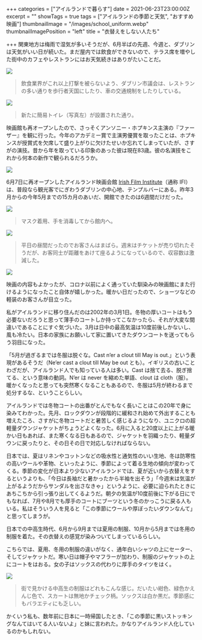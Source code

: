 +++
categories = ["アイルランドで暮らす"]
date = 2021-06-23T23:00:00Z
excerpt = ""
showTags = true
tags = ["アイルランドの季節と天気", "おすすめ映画"]
thumbnailImage = "/images/school_uniform.webp"
thumbnailImagePosition = "left"
title = "衣替えをしない人たち"

+++
関東地方は梅雨で湿気が多いそうだが、6月半ばの先週、今週と、ダブリンは天気がいい日が続いた。まだ屋内では飲食ができないので、テラス席を増やした街中のカフェやレストランにはお天気続きはありがたいことだ。

<!--more-->

![](/images/pedestrian_street.webp)

> 飲食業界がこれ以上打撃を被らないよう、ダブリン市議会は、レストランの多い通りを歩行者天国にしたり、車の交通規制をしたりしている。

![](/images/mobile_toilets.webp)

> 新たに簡易トイレ（写真左）が設置された通り。

映画館も再オープンしたので、さっそくアンソニー・ホプキンス主演の『ファーザー』を観に行った。今年のアカデミー賞で主演男優賞を取ったことは、ホプキンスが授賞式を欠席して盛り上がりに欠けたせいか忘れてしまっていたが、さすがの演技。昔から年を取っている印象のあった彼は現在83歳。彼の名演技をこれから何本の新作で観られるだろうか。

![](/images/opening_cinema-4.webp)

6月7日に再オープンしたアイルランド映画会館 [Irish Film Institute](https://ifi.ie/ "IFI")（通称 IFI）は、普段なら観光客でにぎわうダブリンの中心地、テンプルバーにある。昨年3月からの今年5月までの15カ月のあいだ、開館できたのは6週間だけだった。

![](/images/opening_cinema-1.webp)

> マスク着用、手を消毒してから館内へ。

![](/images/opening_cinema-3.webp)

> 平日の昼間だったのでお客さんはまばら。週末はチケットが売り切れたそうだが、お客同士が距離をあけて座るようになっているので、収容数は激減した。

![](/images/opening_cinema-2.webp)

映画の内容もよかったが、コロナ以前によく通っていた馴染みの映画館にまた行けるようになったこと自体が嬉しかった。暖かい日だったので、ショーツなどの軽装のお客さんが目立った。

私がアイルランドに移り住んだのは2002年の3月1日。冬物の厚いコートはもう必要ないだろうと思って薄手のコートしか持ってこなかったら、それが大変な間違いであることにすぐ気づいた。3月は日中の最高気温は10度前後しかないし、風も冷たい。日本の家族にお願いして家に置いてきたダウンコートを送ってもらう羽目になった。

「5月が過ぎるまでは冬服は脱ぐな。Cast n’er a clout till May is out.」という表現があるそうだ（Ne’er cast a clout till May be out とも）。イギリスの古いことわざだが、アイルランド人でも知っている人は多い。Cast は捨て去る、脱ぎ捨てる、という意味の動詞。N’er は never を縮めた単語、clout は cloth（服）。 暖かくなったと思っても突然寒くなることもあるので、冬服は5月が終わるまで処分するな、ということらしい。

アイルランドでは冬物コートの出番がとんでもなく長いことはこの20年で身に染みてわかった。先月、ロックダウンが段階的に緩和され始めて外出することも増えたころ、さすがに冬物コートだと暑苦しく感じるようになり、ユニクロの超軽量ダウンジャケットがちょうどよくなった。6月に入ると20度以上に上がる暖かい日もあれば、また寒くなる日もあるので、ジャケットを羽織ったり、軽量ダウンに戻ったりと、その日その日で対応しなければならない。

日本では、夏はリネンやコットンなどの吸水性と通気性のいい生地、冬は防寒性の高いウールや革物、といったように、季節によって着る生地の傾向が変わってくる。季節の変化が日本より少ないアイルランドでは、夏が近いから衣替えをするというよりも、「今日は長袖だと暑かったから半袖を出そう」「今週末は気温が上がるようだからサンダルを出さなきゃ」というように、必要に迫られたときにあちこちから引っ張り出してくるようだ。朝夕の気温が10度前後に下がる日にでもなれば、7月や8月でも厚手のコートにブーツという冬のかっこうに戻る人もいる。私はそういう人を見ると「この季節にウールや厚ぼったいダウンなんて」と思ってしまうが。

日本での中高生時代、6月から9月までは夏用の制服、10月から5月までは冬用の制服を着た。その衣替えの感覚が染みついてしまっているらしい。

こちらでは、夏用、冬用の制服の違いがなく、通年白いシャツの上にセーター、そしてジャケットだ。寒い日は帽子やマフラーが加わり、制服のジャケットの上にコートをはおる。女の子はソックスの代わりに厚手のタイツをはく。

![](/images/school_uniform.webp)

> 街で見かける中高生の制服はどれもこんな感じ。だいたい紺色、緑色かえんじ色で、スカートは無地かチェック柄。ソックスは白か黒だ。季節感にもバラエティにも乏しい。

かくいう私も、数年前に日本に一時帰国したとき、「この季節に黒いストッキングなんてはいてる人いないよ」と妹に言われた。かなりアイルランド人化しているのかもしれない。